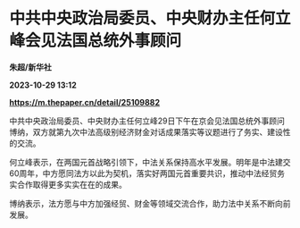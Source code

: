 # 中共中央政治局委员、中央财办主任何立峰会见法国总统外事顾问
**朱超/新华社**

**2023-10-29 13:12**

**https://m.thepaper.cn/detail/25109882**

中共中央政治局委员、中央财办主任何立峰29日下午在京会见法国总统外事顾问博纳，双方就第九次中法高级别经济财金对话成果落实等议题进行了务实、建设性的交流。

何立峰表示，在两国元首战略引领下，中法关系保持高水平发展。明年是中法建交60周年，中方愿同法方以此为契机，落实好两国元首重要共识，推动中法经贸务实合作取得更多实实在在的成果。

博纳表示，法方愿与中方加强经贸、财金等领域交流合作，助力法中关系不断向前发展。